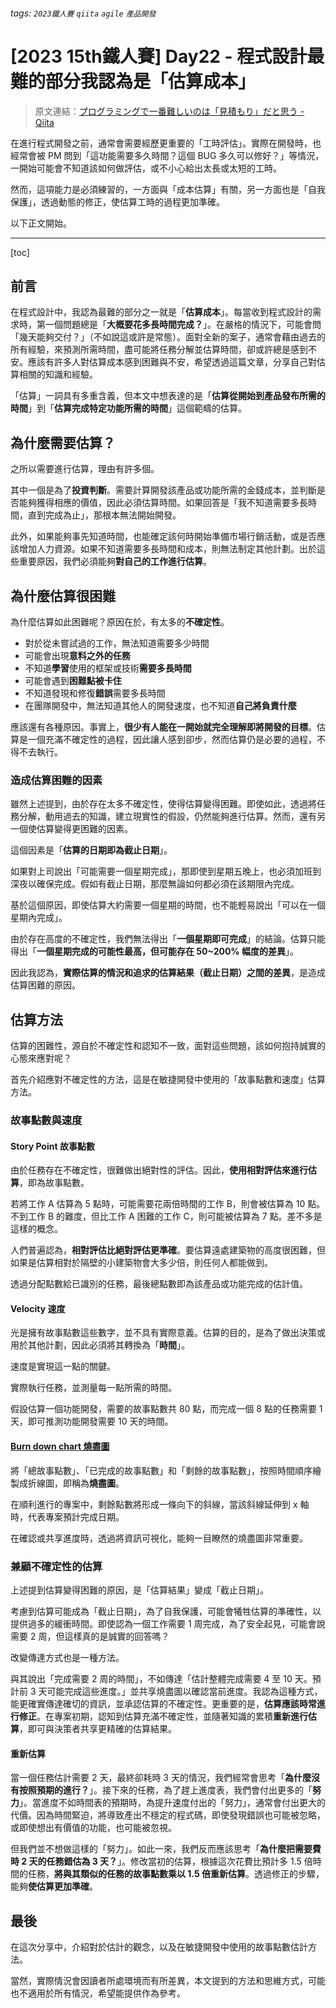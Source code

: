 ###### tags: `2023鐵人賽` `qiita` `agile` `產品開發`
# [2023 15th鐵人賽] Day22 - 程式設計最難的部分我認為是「估算成本」

> 原文連結：[プログラミングで一番難しいのは「見積もり」だと思う - Qiita](https://qiita.com/yuno_miyako/items/8678cd542fbb7050e40e)

在進行程式開發之前，通常會需要經歷更重要的「工時評估」。實際在開發時，也經常會被 PM 問到「這功能需要多久時間？這個 BUG 多久可以修好？」等情況，一開始可能會不知道該如何做評估，或不小心給出太長或太短的工時。

然而，這項能力是必須練習的，一方面與「成本估算」有關，另一方面也是「自我保護」，透過動態的修正，使估算工時的過程更加準確。

以下正文開始。

---

[toc]

## 前言

在程式設計中，我認為最難的部分之一就是「**估算成本**」。每當收到程式設計的需求時，第一個問題總是「**大概要花多長時間完成？**」。在嚴格的情況下，可能會問「幾天能夠交付？」（不如說這或許是常態）。面對全新的案子，通常會藉由過去的所有經驗，來預測所需時間，盡可能將任務分解並估算時間，卻或許總是感到不安。應該有許多人對估算成本感到困難與不安，希望透過這篇文章，分享自己對估算相關的知識和經驗。

「估算」一詞具有多重含義，但本文中想表達的是「**估算從開始到產品發布所需的時間**」到「**估算完成特定功能所需的時間**」這個範疇的估算。

## 為什麼需要估算？

之所以需要進行估算，理由有許多個。

其中一個是為了**投資判斷**。需要計算開發該產品或功能所需的金錢成本，並判斷是否能夠獲得相應的價值，因此必須估算時間。如果回答是「我不知道需要多長時間，直到完成為止」，那根本無法開始開發。

此外，如果能夠事先知道時間，也能確定該何時開始準備市場行銷活動，或是否應該增加人力資源。如果不知道需要多長時間和成本，則無法制定其他計劃。出於這些重要原因，我們必須能夠**對自己的工作進行估算**。

## 為什麼估算很困難

為什麼估算如此困難呢？原因在於，有太多的**不確定性**。

- 對於從未嘗試過的工作，無法知道需要多少時間
- 可能會出現**意料之外的任務**
- 不知道**學習**使用的框架或技術**需要多長時間**
- 可能會遇到**困難點被卡住**
- 不知道發現和修復**錯誤**需要多長時間
- 在團隊開發中，無法知道其他人的開發速度，也不知道**自己將負責什麼**

應該還有各種原因。事實上，**很少有人能在一開始就完全理解即將開發的目標**。估算是一個充滿不確定性的過程，因此讓人感到卻步，然而估算仍是必要的過程，不得不去執行。

### 造成估算困難的因素

雖然上述提到，由於存在太多不確定性，使得估算變得困難。即使如此，透過將任務分解，動用過去的知識，建立現實性的假設，仍然能夠進行估算。然而，還有另一個使估算變得更困難的因素。

這個因素是「**估算的日期即為截止日期**」。

如果對上司說出「可能需要一個星期完成」，那即使到星期五晚上，也必須加班到深夜以確保完成。假如有截止日期，那麼無論如何都必須在該期限內完成。

基於這個原因，即使估算大約需要一個星期的時間，也不能輕易說出「可以在一個星期內完成」。

由於存在高度的不確定性，我們無法得出「**一個星期即可完成**」的結論。估算只能得出「**一個星期完成的可能性最高，但可能存在 50~200% 幅度的差異**」。

因此我認為，**實際估算的情況和追求的估算結果（截止日期）之間的差異**，是造成估算困難的原因。

## 估算方法

估算的困難性，源自於不確定性和認知不一致，面對這些問題，該如何抱持誠實的心態來應對呢？

首先介紹應對不確定性的方法，這是在敏捷開發中使用的「故事點數和速度」估算方法。

### 故事點數與速度

#### Story Point 故事點數

由於任務存在不確定性，很難做出絕對性的評估。因此，**使用相對評估來進行估算**，即為故事點數。

若將工作 A 估算為 5 點時，可能需要花兩倍時間的工作 B，則會被估算為 10 點。不到工作 B 的難度，但比工作 A 困難的工作 C，則可能被估算為 7 點。差不多是這樣的概念。

人們普遍認為，**相對評估比絕對評估更準確**。要估算遠處建築物的高度很困難，但如果是估算相對於隔壁的小建築物會大多少倍，則任何人都能做到。

透過分配點數給已識別的任務，最後總點數即為該產品或功能完成的估計值。

#### Velocity 速度

光是擁有故事點數這些數字，並不具有實際意義。估算的目的，是為了做出決策或用於其他計劃，因此必須將其轉換為「**時間**」。

速度是實現這一點的關鍵。

實際執行任務，並測量每一點所需的時間。

假設估算一個功能開發，需要的故事點數共 80 點，而完成一個 8 點的任務需要 1 天，即可推測功能開發需要 10 天的時間。

#### [Burn down chart 燒盡圖](https://zh.wikipedia.org/zh-tw/%E7%87%83%E5%B0%BD%E5%9B%BE)

將「總故事點數」、「已完成的故事點數」和「剩餘的故事點數」，按照時間順序繪製成折線圖，即稱為**燒盡圖**。

在順利進行的專案中，剩餘點數將形成一條向下的斜線，當該斜線延伸到 x 軸時，代表專案預計完成日期。

在確認或共享進度時，透過將資訊可視化，能夠一目瞭然的燒盡圖非常重要。

### 兼顧不確定性的估算

上述提到估算變得困難的原因，是「估算結果」變成「截止日期」。

考慮到估算可能成為「截止日期」，為了自我保護，可能會犧牲估算的準確性，以提供過多的緩衝時間。即使認為一個工作需要 1 周完成，為了安全起見，可能會說需要 2 周，但這樣真的是誠實的回答嗎？

改變傳達方式也是一種方法。

與其說出「完成需要 2 周的時間」，不如傳達「估計整體完成需要 4 至 10 天。預計前 3 天可能完成這些進度。」並共享燒盡圖以確認當前進度。我認為這種方式，能更確實傳達確切的資訊，並承認估算的不確定性。更重要的是，**估算應該時常進行修正**。在專案初期，認知到估算充滿不確定性，並隨著知識的累積**重新進行估算**，即可與決策者共享更精確的估算結果。

#### 重新估算

當一個任務估計需要 2 天，最終卻耗時 3 天的情況，我們經常會思考「**為什麼沒有按照預期的進行？**」。接下來的任務，為了趕上進度表，我們會付出更多的「**努力**」。當進度不如時間表的預期時，為提升速度付出的「努力」，通常會付出更大的代價。因為時間緊迫，將導致產出不穩定的程式碼，即使發現錯誤也可能被忽略，或即使想出有價值的功能，也可能被忽視。

但我們並不想做這樣的「努力」。如此一來，我們反而應該思考「**為什麼把需要費時 2 天的任務錯估為 3 天？**」。修改當初的估算，根據這次花費比預計多 1.5 倍時間的任務，**將與其類似的任務的故事點數乘以 1.5 倍重新估算**。透過修正的步驟，能夠**使估算更加準確**。

## 最後

在這次分享中，介紹對於估計的觀念，以及在敏捷開發中使用的故事點數估計方法。

當然，實際情況會因讀者所處環境而有所差異，本文提到的方法和思維方式，可能也不適用於所有情況，希望能提供作為參考。